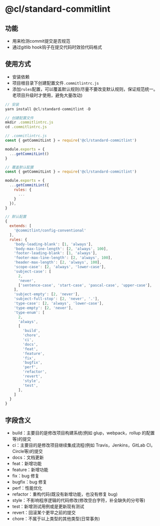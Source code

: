 # @cl/standard-commitlint

## 功能

- 用来检测commit提交是否规范
- 通过gitlib hook钩子在提交代码时效验代码格式

## 使用方式

- 安装依赖
- 项目根目录下创建配置文件`.commitlintrc.js`
- 添加`rules`配置，可以覆盖默认规则(尽量不要改变默认规则，保证规范统一。老项目升级时才使用，避免大量改动)

```javascript
// 安装
yarn install @cl/standard-commitlint -D
```

```javascript
// 创建配置文件
mkdir .commitlintrc.js
cd .commitlintrc.js
```

```javascript
// .commitlintrc.js
const { getCommitLint } = require('@cl/standard-commitlint')

module.exports = {
  ...getCommitLint()
}
```

```javascript
// 覆盖默认配置
const { getCommitLint } = require('@cl/standard-commitlint')

module.exports = {
  ...getCommitLint({ 
    rules: {
      ...
    }
  }),
}
```

```javascript
// 默认配置
{
  extends: [
    '@commitlint/config-conventional'
  ],
  rules: {
    'body-leading-blank': [1, 'always'],
    'body-max-line-length': [2, 'always', 100],
    'footer-leading-blank': [1, 'always'],
    'footer-max-line-length': [2, 'always', 100],
    'header-max-length': [2, 'always', 100],
    'scope-case': [2, 'always', 'lower-case'],
    'subject-case': [
      2,
      'never',
      ['sentence-case', 'start-case', 'pascal-case', 'upper-case'],
    ],
    'subject-empty': [2, 'never'],
    'subject-full-stop': [2, 'never', '.'],
    'type-case': [2, 'always', 'lower-case'],
    'type-empty': [2, 'never'],
    'type-enum': [
      2,
      'always',
      [
        'build',
        'chore',
        'ci',
        'docs',
        'feat',
        'feature',
        'fix',
        'bugfix',
        'perf',
        'refactor',
        'revert',
        'style',
        'test',
      ],
    ]
  }
}
```

## 字段含义

- build：主要目的是修改项目构建系统(例如 glup，webpack，rollup 的配置等)的提交
- ci：主要目的是修改项目继续集成流程(例如 Travis，Jenkins，GitLab CI，Circle等)的提交
- docs：文档更新
- feat：新增功能
- feature：新增功能
- fix：bug 修复
- bugfix：bug 修复
- perf：性能优化
- refactor：重构代码(既没有新增功能，也没有修复 bug)
- style：不影响程序逻辑的代码修改(修改空白字符，补全缺失的分号等)
- test：新增测试用例或是更新现有测试
- revert：回滚某个更早之前的提交
- chore：不属于以上类型的其他类型(日常事务)
